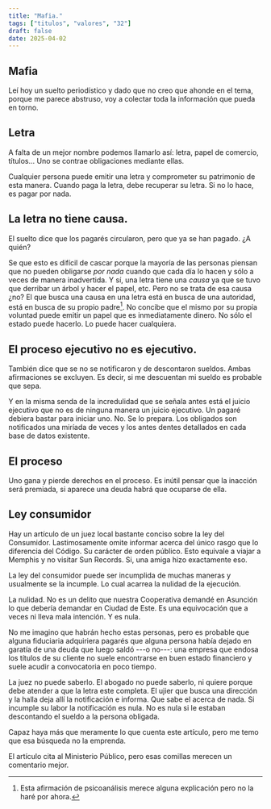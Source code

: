 ```yaml
---
title: "Mafia."
tags: ["titulos", "valores", "32"]
draft: false
date: 2025-04-02
---
```


## Mafia

Leí hoy un suelto periodístico y dado que no creo que ahonde en el tema, porque me parece abstruso, voy a colectar toda la información que pueda en torno.

## Letra

A falta de un mejor nombre podemos llamarlo así: letra, papel de comercio, títulos... Uno se contrae obligaciones mediante ellas. 

Cualquier persona puede emitir una letra y comprometer su patrimonio de esta manera. Cuando paga la letra, debe recuperar su letra. Si no lo hace, es pagar por nada.

## La letra no tiene causa.

El suelto dice que los pagarés circularon, pero que ya se han pagado. ¿A quién?

Se que esto es difícil de cascar porque la mayoría de las personas piensan que no pueden obligarse _por nada_ cuando que cada día lo hacen y sólo a veces de manera inadvertida. Y sí, una letra tiene una _causa_ ya que se tuvo que derribar un árbol y hacer el papel, etc. Pero no se trata de esa causa ¿no? El que busca una causa en una letra está en busca de una autoridad, está en busca de su propio padre[^1]. No concibe que el mismo por su propia voluntad puede emitir un papel que es inmediatamente  dinero. No sólo el estado puede hacerlo. Lo puede hacer cualquiera.

[^1]: Esta afirmación de psicoanálisis merece alguna explicación pero no la haré por ahora.

## El proceso ejecutivo no es ejecutivo.

También dice que se no se notificaron y de descontaron sueldos. Ambas afirmaciones se excluyen. Es decir, si me descuentan mi sueldo es probable que sepa.

Y en la misma senda de la incredulidad que se señala antes está el juicio ejecutivo que no es de ninguna manera un juicio ejecutivo. Un pagaré debiera bastar para iniciar uno. No. Se lo prepara. Los obligados son notificados una miríada de veces y los antes dentes detallados en cada base de datos existente.

## El proceso

Uno gana y pierde derechos en el proceso. Es inútil pensar que la inacción será premiada, si aparece una deuda habrá que ocuparse de ella.

## Ley consumidor

Hay un artículo de un juez local bastante conciso sobre la ley del Consumidor. Lastimosamente omite informar acerca del único rasgo que lo diferencia del Código. Su carácter de orden público. Esto equivale a viajar a Memphis y no visitar Sun Records. Si, una amiga hizo exactamente eso.

La ley del consumidor puede ser incumplida de muchas maneras y usualmente se la incumple. Lo cual acarrea la nulidad de la ejecución.

La nulidad. No es un delito que nuestra Cooperativa demandé en Asunción lo que debería demandar en Ciudad de Este. Es una equivocación que a veces ni lleva mala intención. Y es nula.

No me imagino que habrán hecho estas personas, pero es probable que alguna fiduciaria adquiriera pagarés que alguna persona había dejado en garatía de una deuda que luego saldó ---o no---: una empresa que endosa los títulos de su cliente no suele encontrarse en buen estado financiero y suele acudir a convocatoria en poco tiempo. 

La juez no puede saberlo. El abogado no puede saberlo, ni quiere porque debe atender a que la letra este completa. El ujier que busca una dirección y la halla deja allí la notificación e informa. Que sabe el acerca de nada. Si incumple su labor la notificación es nula. No es nula si le estaban descontando el sueldo a la persona obligada.

Capaz haya más que meramente lo que cuenta este artículo, pero me temo que esa búsqueda no la emprenda.

El artículo cita al Ministerio Público, pero esas comillas merecen un comentario mejor.

